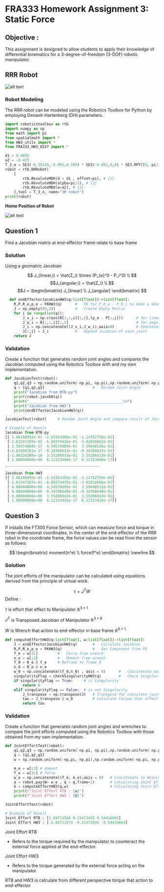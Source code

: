 # FRA333 Homework Assignment 3: Static Force
## Objective :
This assignment is designed to allow students to apply their knowledge of differential kinematics for a 3-degree-of-freedom (3-DOF) robotic manipulator.

## RRR Robot

![alt text](image.png)

### Robot Modeling
The RRR robot can be modeled using the Robotics Toolbox for Python by employing Denavit-Hartenberg (DH) parameters.
```py
import roboticstoolbox as rtb
import numpy as np
from math import pi
from spatialmath import *
from HW3_utils import *
from FRA333_HW3_6537 import *

d1 = 0.0892
a2 = -0.425
T_3_e = SE3(-0.39243,-0.093,0.109) * SE3(-0.082,0,0) * SE3.RPY([0,-pi/2,0])
robot = rtb.DHRobot(
    [
        rtb.RevoluteMDH(d = d1 , offset=pi), # {1}
        rtb.RevoluteMDH(alpha=pi/2), # {2}
        rtb.RevoluteMDH(a=a2), # {3}
    ],tool = T_3_e, name="3R robot")
print(robot)
```
**Home Position of Robot**

![alt text](image-2.png)

## Question 1
Find a Jacobian matrix at end-effector frame relate to base frame

### Solution
Using a geomatric Jacobian

$$ J_{linear,i} = \hat{Z_i} \times (P_{e}^0 - P_i^0)  \\ $$
$$J_{angular,i} = \hat{Z_i} \\ $$
$$J = \begin{bmatrix}
J_{linear} \\
J_{angular}
\end{bmatrix}
$$

```py
  def endEffectorJacobianHW3(q:list[float])->list[float]:
    R,P,R_e,p_e = FKHW3(q)      #   FK for P_0_e - P_0_i to make a Geomatric Jacobian
    J = np.empty((6,3))         #   Create Empty Matrix   
    for i in range(len(q)):
        J_v_i = np.cross(R[:,:,i][:,2],(p_e - P[:,i]))      # for linear velocity   Z cross (P_e - P_i)
        J_w_i = R[:,:,i][:,2]                               # for angular velocity  Z
        J_i = np.concatenate((J_v_i,J_w_i),axis=0)          # Concatenate the jacobian component
        J[:,i] = J_i            #   Append Jacobian of each joint
    return J
```

### Validation
Create a function that generates random joint angles and compares the Jacobian computed using the Robotics Toolbox with and my own implementation.

```py
def JacobianTest(robot):
    q1,q2,q3 = np.random.uniform(-np.pi, np.pi),np.random.uniform(-np.pi, np.pi),np.random.uniform(-np.pi, np.pi)
    q = [q1,q2,q3]                      #   Random Joint Angle
    print("Jacobian from RTB-py")
    print(robot.jacob0(q))
    print("___________________________________________\n")
    print("Jacobian from HW3")
    print(endEffectorJacobianHW3(q))
```
```py
JacobianTest(robot)     # Random Joint Angle and compare result of Jacobian matrix
```

```py
# Example of Result
Jacobian from RTB-py
[[ 3.86180993e-01 -2.61914386e-01 -1.14762756e-01]
 [-2.63347207e-01 -6.89274426e-01 -3.02018662e-01]
 [ 1.59374860e-17  4.54539889e-01  3.59648526e-01]
 [-4.62899783e-17 -9.34788037e-01 -9.34788037e-01]
 [-1.06226380e-16  3.55206033e-01  3.55206033e-01]
 [ 1.00000000e+00  6.12323400e-17  6.12323400e-17]]
___________________________________________

Jacobian from HW3
[[ 3.86180993e-01 -2.61914393e-01 -1.14762759e-01]
 [-2.63347207e-01 -6.89274435e-01 -3.02018666e-01]
 [ 0.00000000e+00  4.54539896e-01  3.59648532e-01]
 [ 0.00000000e+00 -9.34788048e-01 -9.34788048e-01]
 [ 0.00000000e+00  3.55206043e-01  3.55206043e-01]
 [ 1.00000000e+00  6.12323426e-17  6.12323426e-17]]
 ```

## Question 3
If  installs the FT300 Force Sensor, which can measure force and torque in three-dimensional coordinates, in the center of the end-effector of the RRR robot in the coordinate frame, the force values can be read from the sensor as follows:

$$
\begin{bmatrix}
moment(n^e) \\
force(f^e)
\end{bmatrix} \newline
$$

### Solution
The joint efforts of the manipulator can be calculated using equations derived from the principle of virtual work.

$$
\tau = J^TW
$$
Define :

$\tau$  is effort that effect to Manipulator $\mathbb{R}^{3 \times 1}$

$J^T$   is Transposed Jacobian of Manipulator $\mathbb{R}^{3 \times 6}$

$W$     is Wrench that action to end-effector in base frame $\mathbb{R}^{6 \times 1}$ 

```py
def computeEffortHW3(q:list[float], w:list[float])->list[float]:
    J = endEffectorJacobianHW3(q)       #   Calculate Jacobian
    R,P,R_e,p_e = FKHW3(q)              #   Get Component from FK
    f_e = w[3:]         #   Force from wrench
    n_e = w[:3]         #   Moment from wrench 
    f_0 = R_e @ f_e     # Reframe to frame 0
    n_0 = R_e @ n_e
    w_0 = np.concatenate((f_0,n_0) , axis = 0)      #   Concatenate matrix to [f_0 ; n_0]
    singularityFlag = checkSingularityHW3(q)        #   Check Singularity
    if singularityFlag == True:     # is Singularity
        return 0
    elif singularityFlag == False:  # is not Singularity
        J_transpose = np.transpose(J)   # Transpose for calculate joint effort
        tau = J_transpose @ w_0         # Calculate torque that effect to 
        return tau
```

### Validation
Create a function that generates random joint angles and wrenches to compare the joint efforts computed using the Robotics Toolbox with those obtained from my own implementation.

```py
def JointEffortTest(robot):
    q1,q2,q3 = np.random.uniform(-np.pi, np.pi),np.random.uniform(-np.pi, np.pi),np.random.uniform(-np.pi, np.pi)
    q = [q1,q2,q3]
    w = np.random.uniform(-np.pi, np.pi),np.random.uniform(-np.pi, np.pi),np.random.uniform(-np.pi, np.pi),np.random.uniform(-np.pi, np.pi),np.random.uniform(-np.pi, np.pi),np.random.uniform(-np.pi, np.pi)

    m_e = w[:3] # moment
    f_e = w[3:] # force
    w_e = np.concatenate((f_e, m_e),axis = 0)   # Concatenate to Wrench vector
    a = robot.pay(W= w_e , q = q,frame=1)       # Calculating Joint Effort from RTB-py
    b = computeEffortHW3(q,w)                   # Calculating Joint Effort from HW3
    print(f"Joint Effort RTB : {a}")
    print(f"Joint Effort HW3 : {b}")
```
```py
JointEffortTest(robot)
```
```py
# Example of Result
Joint Effort RTB : [1.04711584 0.21473435 0.54416665]
Joint Effort HW3 : [-1.04711574 -0.21473435 -0.54416664]
```

Joint Effort RTB 
- Refers to the torque required by the manipulator to counteract the external force applied at the end-effector.

Joint Effort HW3 
- Refers to the torque generated by the external force acting on the manipulator.

RTB and HW3 is calculate from different perspective torque that action to end-effector